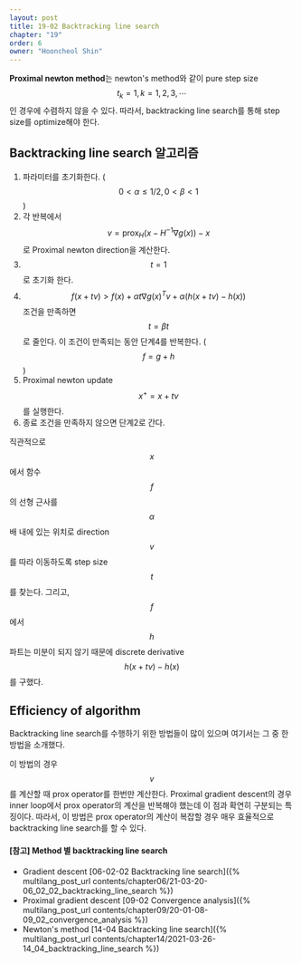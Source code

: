 ```yaml
---
layout: post
title: 19-02 Backtracking line search
chapter: "19"
order: 6
owner: "Hooncheol Shin"
---
```


**Proximal newton method**는 newton's method와 같이 pure step size $$t_k=1, k=1,2,3, \cdots$$인 경우에 수렴하지 않을 수 있다. 따라서, backtracking line search를 통해 step size를 optimize해야 한다.

## Backtracking line search 알고리즘

1. 파라미터를 초기화한다. ($$0 \lt \alpha \le 1/2, 0 \lt \beta \lt 1$$)
2. 각 반복에서 $$v = \text{prox}_{H} ( x - H^{-1} \nabla g (x) ) - x$$로  Proximal newton direction을 계산한다.
3. $$t=1$$로 초기화 한다.
4. $$f(x + tv) \gt f(x) + \alpha t \nabla g(x)^T v + \alpha (h(x + tv) - h(x))$$ 조건을 만족하면 $$t=\beta t$$로 줄인다. 이 조건이 만족되는 동안 단계4를 반복한다. ($$f = g + h$$)
5. Proximal newton update $$x^+ = x + tv$$를 실행한다.
6. 종료 조건을 만족하지 않으면 단계2로 간다.

직관적으로 $$x$$에서 함수 $$f$$의 선형 근사를 $$\alpha$$배 내에 있는 위치로 direction $$v$$를 따라 이동하도록 step size $$t$$를 찾는다. 그리고, $$f$$에서 $$h$$ 파트는 미분이 되지 않기 때문에 discrete derivative $$h(x + tv) - h(x)$$를 구했다.

## Efficiency of algorithm
Backtracking line search를 수행하기 위한 방법들이 많이 있으며 여기서는 그 중 한 방법을 소개했다. 

이 방법의 경우 $$v$$를 계산할 때 prox operator를 한번만 계산한다. Proximal gradient descent의 경우 inner loop에서 prox operator의 계산을 반복해야 했는데 이 점과 확연히 구분되는 특징이다. 따라서, 이 방법은 prox operator의 계산이 복잡할 경우 매우 효율적으로 backtracking line search를 할 수 있다.

#### [참고] Method 별  backtracking line search
* Gradient descent [06-02-02 Backtracking line search]({% multilang_post_url contents/chapter06/21-03-20-06_02_02_backtracking_line_search %})
* Proximal gradient descent [09-02 Convergence analysis]({% multilang_post_url contents/chapter09/20-01-08-09_02_convergence_analysis %})
* Newton's method [14-04 Backtracking line search]({% multilang_post_url contents/chapter14/2021-03-26-14_04_backtracking_line_search %})
